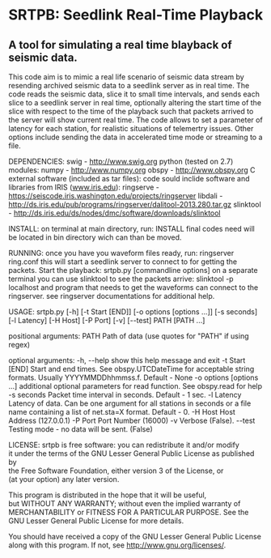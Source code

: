 # SRTPB: Seedlink Real-Time Playback
## A tool for simulating a real time blayback of seismic data.
  
  This code aim is to mimic a real life scenario of seismic data stream
  by resending archived seismic data to a seedlink server as in real time.
  The code reads the seismic data, slice it to small time intervals, and sends
  each slice to a seedlink server in real time, optionally altering the start time of the
  slice with respect to the time of the playback such that packets arrived to 
  the server will show current real time.
  The code allows to set a parameter of latency for each station, for realistic
  situations of telemertry issues.
  Other options include sending the data in accelerated time mode or streaming
  to a file. 


 DEPENDENCIES:
  swig - http://www.swig.org
  python (tested on 2.7) modules:
   numpy - http://www.numpy.org
   obspy - http://www.obspy.org
  C external software (included as tar files):
   code sould inclide software and libraries from IRIS (www.iris.edu):
    ringserve - https://seiscode.iris.washington.edu/projects/ringserver 
    libdali - http://ds.iris.edu/pub/programs/ringserver/dalitool-2013.280.tar.gz
    slinktool - http://ds.iris.edu/ds/nodes/dmc/software/downloads/slinktool  
   
 INSTALL:
  on terminal at main directory, run:
   INSTALL
  final codes need will be located in bin directory wich can than be moved.
 
 RUNNING:
   once you have you waveform files ready, run:
     ringserver ring.conf
   this will start a seedlink server to connect to for getting the packets.
   Start the playback:
     srtpb.py [commandline options]
   on a separate terminal you can use slinktool to see the packets arrive:
     slinktool -p localhost
   and program that needs to get the waveforms can connect to the ringserver.
   see ringserver documentations for additional help.
   
 USAGE:
   srtpb.py [-h] [-t Start [END]] [-o options [options ...]]
                [-s seconds] [-l Latency] [-H Host] [-P Port] [-v] [--test]
                PATH [PATH ...]

   positional arguments:
    PATH                  Path of data (use quotes for "PATH" if using regex)

   optional arguments:
    -h, --help            show this help message and exit
    -t Start [END]        Start and end times. See obspy.UTCDateTime for
                          acceptable string formats. Usually YYYYMMDDhhmmss.f.
                          Default - None
    -o options [options ...]
                          additional optional parameters for read function. See
                          obspy.read for help
    -s seconds            Packet time interval in seconds. Default - 1 sec.
    -l Latency            Latency of data. Can be one argument for all stations
                          in seconds or a file name containing a list of
                          net.sta=X format. Default - 0.
    -H Host               Host Address (127.0.0.1)
    -P Port               Port Number (16000)
    -v                    Verbose (False).
    --test                Testing mode - no data will be sent. (False)


 LICENSE:
  srtpb is free software: you can redistribute it and/or modify                
  it under the terms of the GNU Lesser General Public License as published by  
  the Free Software Foundation, either version 3 of the License, or            
  (at your option) any later version.                                          
                                                                                  
  This program is distributed in the hope that it will be useful,              
  but WITHOUT ANY WARRANTY; without even the implied warranty of               
  MERCHANTABILITY or FITNESS FOR A PARTICULAR PURPOSE.  See the                
  GNU Lesser General Public License for more details.                          
                                                                                 
  You should have received a copy of the GNU Lesser General Public License     
  along with this program.  If not, see <http://www.gnu.org/licenses/>.        

